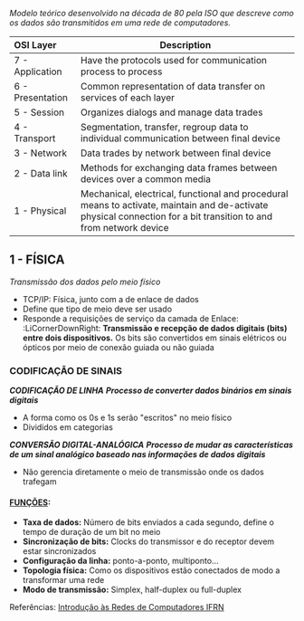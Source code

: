 *Modelo teórico desenvolvido na década de 80 pela ISO que descreve como os dados são transmitidos em uma rede de computadores.*

| OSI Layer        | Description                                                                                                                                                       |
| :--------------- | ----------------------------------------------------------------------------------------------------------------------------------------------------------------- |
| 7 - Application  | Have the protocols used for communication process to process                                                                                                      |
| 6 - Presentation | Common representation of data transfer on services of each layer                                                                                                  |
| 5 - Session      | Organizes dialogs and manage data trades                                                                                                                          |
| 4 - Transport    | Segmentation, transfer, regroup data to individual communication between final device                                                                             |
| 3 - Network      | Data trades by network between final device                                                                                                                       |
| 2 - Data link    | Methods for exchanging data frames between devices over a common media                                                                                            |
| 1 - Physical     | Mechanical, electrical, functional and procedural means to activate, maintain and de-activate physical connection for a bit transition to and from network device |
## 1 - FÍSICA
*Transmissão dos dados pelo meio físico*
- TCP/IP: Física, junto com a de enlace de dados
- Define que tipo de meio deve ser usado
- Responde a requisições de serviço da camada de Enlace:
	:LiCornerDownRight: **Transmissão e recepção de dados digitais (bits) entre dois dispositivos.** Os bits são convertidos em sinais elétricos ou ópticos por meio de conexão guiada ou não guiada

### CODIFICAÇÃO DE SINAIS
***CODIFICAÇÃO DE LINHA***
***Processo de converter dados binários em sinais digitais***
- A forma como os 0s e 1s serão "escritos" no meio físico
- Divididos em categorias

***CONVERSÃO DIGITAL-ANALÓGICA***
***Processo de mudar as características de um sinal analógico baseado nas informações de dados digitais***

- Não gerencia diretamente o meio de transmissão onde os dados trafegam
#### <u>FUNÇÕES</u>:
- **Taxa de dados:** Número de bits enviados a cada segundo, define o tempo de duração de um bit no meio
- **Sincronização de bits:** Clocks do transmissor e do receptor devem estar sincronizados
- **Configuração da linha:** ponto-a-ponto, multiponto...
- **Topologia física:** Como os dispositivos estão conectados de modo a transformar uma rede
- **Modo de transmissão:** Simplex, half-duplex ou full-duplex







Referências: 
[Introdução às Redes de Computadores IFRN](https://docente.ifrn.edu.br/thiagodutra/disciplinas/materiais/introducao-as-redes-de-computadores/2019.2/07-camada-fisica-i)